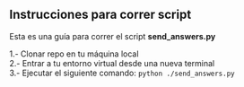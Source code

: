 ## Instrucciones para correr script

Esta es una guía para correr el script **send_answers.py**     

1.- Clonar repo en tu máquina local  
2.- Entrar a tu entorno virtual desde una nueva terminal  
3.- Ejecutar el siguiente comando: `python ./send_answers.py`
